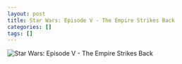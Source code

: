 ```yaml
---
layout: post
title: Star Wars: Episode V - The Empire Strikes Back
categories: []
tags: []
---
```


![Star Wars: Episode V - The Empire Strikes Back](https://m.media-amazon.com/images/M/MV5BYmU1NDRjNDgtMzhiMi00NjZmLTg5NGItZDNiZjU5NTU4OTE0XkEyXkFqcGdeQXVyNzkwMjQ5NzM@._V1.jpg)

